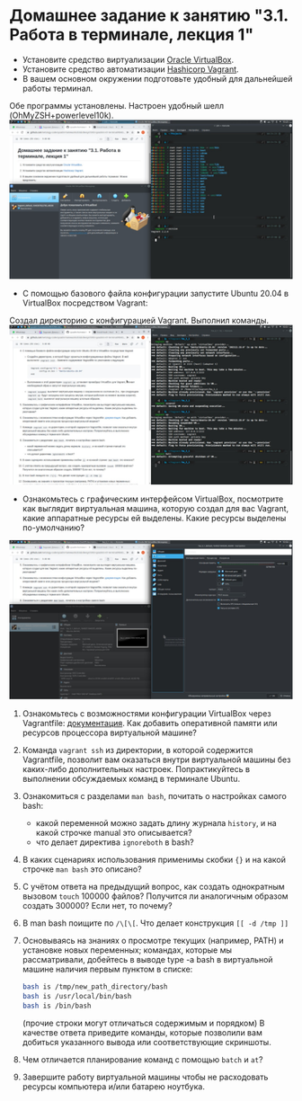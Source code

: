 # Домашнее задание к занятию "3.1. Работа в терминале, лекция 1"

- Установите средство виртуализации [Oracle VirtualBox](https://www.virtualbox.org/).
- Установите средство автоматизации [Hashicorp Vagrant](https://www.vagrantup.com/).
- В вашем основном окружении подготовьте удобный для дальнейшей работы терминал. 

Обе программы установлены. Настроен удобный шелл (OhMyZSH+powerlevel10k).
![](https://github.com/rudenko-ma/netology.homeworks/blob/main/03-sysadmin-01-terminal/img/1_and_2.jpeg)

- С помощью базового файла конфигурации запустите Ubuntu 20.04 в VirtualBox посредством Vagrant:

Создал директорию с конфигурацией Vagrant. Выполнил команды.
![](https://github.com/rudenko-ma/netology.homeworks/blob/main/03-sysadmin-01-terminal/img/vagrant_commands.jpeg)

- Ознакомьтесь с графическим интерфейсом VirtualBox, посмотрите как выглядит виртуальная машина, которую создал для вас Vagrant, какие аппаратные ресурсы ей выделены. Какие ресурсы выделены по-умолчанию?

![](https://github.com/rudenko-ma/netology.homeworks/blob/main/03-sysadmin-01-terminal/img/vbox_vm_settings.jpeg)

1. Ознакомьтесь с возможностями конфигурации VirtualBox через Vagrantfile: [документация](https://www.vagratup.com/docs/providers/virtualbox/configuration.html). Как добавить оперативной памяти или ресурсов процессора виртуальной машине?

1. Команда `vagrant ssh` из директории, в которой содержится Vagrantfile, позволит вам оказаться внутри виртуальной машины без каких-либо дополнительных настроек. Попрактикуйтесь в выполнении обсуждаемых команд в терминале Ubuntu.

1. Ознакомиться с разделами `man bash`, почитать о настройках самого bash:
    * какой переменной можно задать длину журнала `history`, и на какой строчке manual это описывается?
    * что делает директива `ignoreboth` в bash?
1. В каких сценариях использования применимы скобки `{}` и на какой строчке `man bash` это описано?
1. С учётом ответа на предыдущий вопрос, как создать однократным вызовом `touch` 100000 файлов? Получится ли аналогичным образом создать 300000? Если нет, то почему?
1. В man bash поищите по `/\[\[`. Что делает конструкция `[[ -d /tmp ]]`
1. Основываясь на знаниях о просмотре текущих (например, PATH) и установке новых переменных; командах, которые мы рассматривали, добейтесь в выводе type -a bash в виртуальной машине наличия первым пунктом в списке:

	```bash
	bash is /tmp/new_path_directory/bash
	bash is /usr/local/bin/bash
	bash is /bin/bash
	```

	(прочие строки могут отличаться содержимым и порядком)
    В качестве ответа приведите команды, которые позволили вам добиться указанного вывода или соответствующие скриншоты.

1. Чем отличается планирование команд с помощью `batch` и `at`?

1. Завершите работу виртуальной машины чтобы не расходовать ресурсы компьютера и/или батарею ноутбука.

